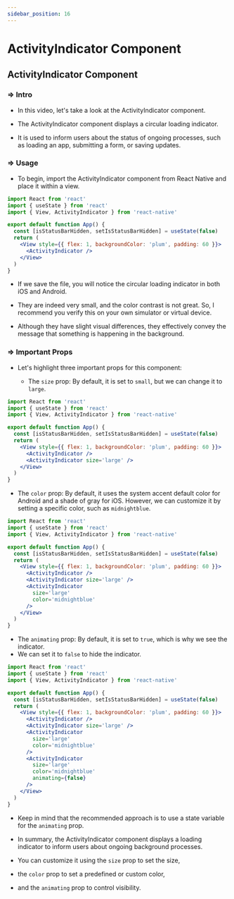 ```yaml
---
sidebar_position: 16
---
```


# ActivityIndicator Component

## **ActivityIndicator Component**

>

### **=>** Intro

- In this video, let's take a look at the ActivityIndicator component.

- The ActivityIndicator component displays a circular loading indicator.

- It is used to inform users about the status of ongoing processes, such as loading an app, submitting a form, or saving updates.

### **=>** Usage

- To begin, import the ActivityIndicator component from React Native and place it within a view.

```jsx
import React from 'react'
import { useState } from 'react'
import { View, ActivityIndicator } from 'react-native'

export default function App() {
  const [isStatusBarHidden, setIsStatusBarHidden] = useState(false)
  return (
    <View style={{ flex: 1, backgroundColor: 'plum', padding: 60 }}>
      <ActivityIndicator />
    </View>
  )
}
```

- If we save the file, you will notice the circular loading indicator in both iOS and Android.
- They are indeed very small, and the color contrast is not great. So, I recommend you verify this on your own simulator or virtual device.

- Although they have slight visual differences, they effectively convey the message that something is happening in the background.

### **=>** Important Props

- Let's highlight three important props for this component:

  - The `size` prop: By default, it is set to `small`, but we can change it to `large`.

```jsx
import React from 'react'
import { useState } from 'react'
import { View, ActivityIndicator } from 'react-native'

export default function App() {
  const [isStatusBarHidden, setIsStatusBarHidden] = useState(false)
  return (
    <View style={{ flex: 1, backgroundColor: 'plum', padding: 60 }}>
      <ActivityIndicator />
      <ActivityIndicator size='large' />
    </View>
  )
}
```

- The `color` prop: By default, it uses the system accent default color for Android and a shade of gray for iOS. However, we can customize it by setting a specific color, such as `midnightblue`.

```jsx
import React from 'react'
import { useState } from 'react'
import { View, ActivityIndicator } from 'react-native'

export default function App() {
  const [isStatusBarHidden, setIsStatusBarHidden] = useState(false)
  return (
    <View style={{ flex: 1, backgroundColor: 'plum', padding: 60 }}>
      <ActivityIndicator />
      <ActivityIndicator size='large' />
      <ActivityIndicator
        size='large'
        color='midnightblue'
      />
    </View>
  )
}
```

- The `animating` prop: By default, it is set to `true`, which is why we see the indicator.
- We can set it to `false` to hide the indicator.

```jsx
import React from 'react'
import { useState } from 'react'
import { View, ActivityIndicator } from 'react-native'

export default function App() {
  const [isStatusBarHidden, setIsStatusBarHidden] = useState(false)
  return (
    <View style={{ flex: 1, backgroundColor: 'plum', padding: 60 }}>
      <ActivityIndicator />
      <ActivityIndicator size='large' />
      <ActivityIndicator
        size='large'
        color='midnightblue'
      />
      <ActivityIndicator
        size='large'
        color='midnightblue'
        animating={false}
      />
    </View>
  )
}
```

- Keep in mind that the recommended approach is to use a state variable for the `animating` prop.

- In summary, the ActivityIndicator component displays a loading indicator to inform users about ongoing background processes.
- You can customize it using the `size` prop to set the size,
- the `color` prop to set a predefined or custom color,
- and the `animating` prop to control visibility.
